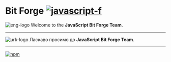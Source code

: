 # Bit Forge [![javascript-f]](https://github.com/bf-js)

[javascript-f]: https://img.shields.io/badge/JavaScript-%23323330.svg?style=flat&logo=javascript&logoColor=%23F7DF1E&cacheSeconds=3600
[eng-logo]: https://img.shields.io/badge/-eng-blue?style=flat-square&logo=googletranslate&logoColor=white&labelColor=grey&cacheSeconds=3600
[urk-logo]: https://img.shields.io/badge/-ukr-blue?style=flat-square&logo=googletranslate&logoColor=%23000000&labelColor=%23FFD800&color=%230056B9&cacheSeconds=3600

![eng-logo]
Welcome to the **JavaScript Bit Forge Team**.

---

![urk-logo]
Ласкаво просимо до **JavaScript Bit Forge Team**.

---

[npm]: https://img.shields.io/badge/NPM-CB3837.svg?style=for-the-badge&logo=npm&logoColor=fff&cacheSeconds=3600

[![npm]](https://www.npmjs.com/org/bit-forge)
